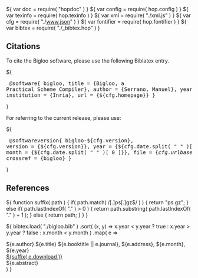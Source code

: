 ${ var doc = require( "hopdoc" ) }
${ var config = require( hop.config ) }
${ var texinfo = require( hop.texinfo ) }
${ var xml = require( "./xml.js" ) }
${ var cfg = require( "./www.json" ) }
${ var fontifier = require( hop.fontifier ) }
${ var bibtex = require( "./_bibtex.hop" ) }


Citations
---------

To cite the Bigloo software, please use the following Biblatex entry.

${<pre class="bibtex">
@software{ bigloo,
   title = {Bigloo, a Practical Scheme Compiler},
   author = {Serrano, Manuel},
   year = {1992},
   institution = {Inria},
   url = {${cfg.homepage}}
}
</pre>}

For referring to the current release, please use:

${<pre class="bibtex">
@softwareversion{ bigloo-${cfg.version},
  version = {${cfg.version}},
  year = {${cfg.date.split( " " )[ 1 ]}},
  month = {${cfg.date.split( " " )[ 0 ]}},
  file = {${cfg.urlbase}/biglo-${cfg.version}},
  crossref = {bigloo}
}
</pre>}


References
----------

${ function suffix( path ) {
    if( path.match( /[.]ps[.]gz$/ ) ) {
       return "ps.gz";
    } else if( path.lastIndexOf( "." ) > 0 ) {
       return path.substring( path.lastIndexOf( "." ) + 1 );
    } else {
       return path;
    }
  }
}

${ bibtex.load( "./bigloo.bib" )
  .sort( (x, y) => x.year < y.year ? true : x.year > y.year ? false : x.month < y.month )
  .map( e => 
<div class="bibentry">
  <span class="author">${e.author}</span>
  <span class="title">${e.title}</span>
  <span class="booktitle">${e.booktitle || e.journal}</span>,
  <span class="address">${e.address}</span>,
  <span class="month">${e.month}</span>,
  <span class="year">${e.year}</span>
  <div class="download">
     <a href=${e.download}>${suffix( e.download )}</a>
  </div>
  <div class="abstract">
    ${e.abstract}
  </div>
</div> ) }

